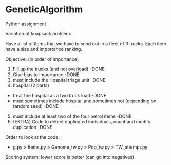 # GeneticAlgorithm
Python assignment

Variation of knapsack problem.

Have a list of items that we have to send out in a fleet of 3 trucks.
Each item have a size and importance ranking.

Objective: (in order of importance)
1. Fill up the trucks (and not overload) -DONE
2. Give bias to importance -DONE
3. must include the Hospital triage unit -DONE
4. hospital (2 parts)
* treat the hospital as a two truck load -DONE
* must sometimes include hospital and sometimes not (depending on random seed) -DONE
5. must include at least two of the four petrol items -DONE
6. (EXTRA) Code to detect duplicated individuals, count and modify duplication -DONE

Order to look at the code:
* g.py > Items.py > Genome_tw.py > Pop_tw.py > TW_attempt.py

Scoring system: lower score is better (can go into negatives)
